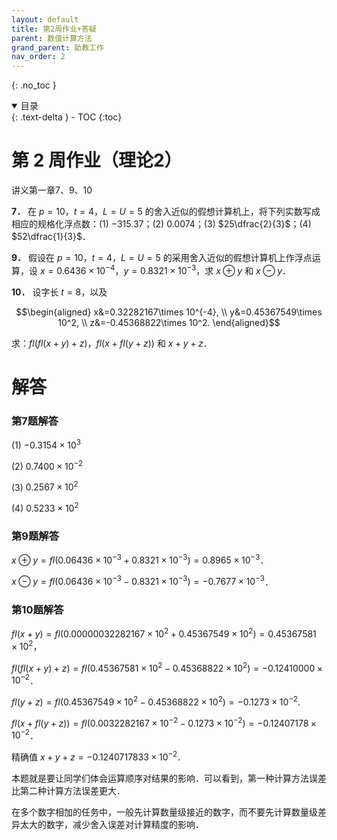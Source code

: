 ```yaml
---
layout: default
title: 第2周作业+答疑
parent: 数值计算方法
grand_parent: 助教工作
nav_order: 2
---
```


{: .no_toc }

<details open markdown="block">
  <summary>
    目录
  </summary>
  {: .text-delta }
- TOC
{:toc}
</details>

# 第 2 周作业（理论2）

讲义第一章7、9、10

**7．** 在 $p=10$，$t=4$，$L=U=5$ 的舍入近似的假想计算机上，将下列实数写成相应的规格化浮点数：(1) $-315.37$；(2) $0.0074$；(3) $25\dfrac{2}{3}$；(4) $52\dfrac{1}{3}$．

**9．** 假设在 $p=10$，$t=4$，$L=U=5$ 的采用舍入近似的假想计算机上作浮点运算，设 $x=0.6436\times 10^{-4}$，$y=0.8321 \times 10^{-3}$，求 $x\oplus y$ 和 $x\ominus y$．

**10．** 设字长 $t=8$，以及

$$\begin{aligned}
x&=0.32282167\times 10^{-4}, \\
y&=0.45367549\times 10^2, \\
z&=-0.45368822\times 10^2.
\end{aligned}$$

求：$fl(fl(x+y)+z)$，$fl(x+fl(y+z))$ 和 $x+y+z$．




# 解答

### 第7题解答

(1) $-0.3154\times 10^3$

(2) $0.7400\times 10^{-2}$

(3) $0.2567\times 10^2$

(4) $0.5233\times 10^2$


### 第9题解答

$x\oplus y=fl(0.06436\times 10^{-3} + 0.8321\times 10^{-3})=0.8965\times 10^{-3}$．

$x\ominus y=fl(0.06436\times 10^{-3}-0.8321\times 10^{-3})=-0.7677\times 10^{-3}$．


### 第10题解答

$fl(x+y)=fl(0.00000032282167\times 10^{2}+0.45367549\times 10^2)=0.45367581\times 10^2$，

$fl(fl(x+y)+z)=fl(0.45367581\times 10^2-0.45368822\times 10^2)=-0.12410000\times 10^{-2}$．

$fl(y+z)=fl(0.45367549\times 10^2-0.45368822\times 10^2)=-0.1273\times 10^{-2}$.

$fl(x+fl(y+z))=fl(0.0032282167\times 10^{-2}-0.1273\times 10^{-2})=-0.12407178\times 10^{-2}$．

精确值 $x+y+z=-0.1240717833\times 10^{-2}$．

本题就是要让同学们体会运算顺序对结果的影响．可以看到，第一种计算方法误差比第二种计算方法误差更大．

在多个数字相加的任务中，一般先计算数量级接近的数字，而不要先计算数量级差异太大的数字，减少舍入误差对计算精度的影响．








